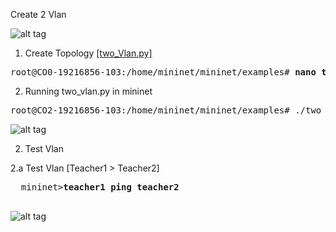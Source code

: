 Create 2 Vlan

![alt tag](https://github.com/syaifulahdan/mininet/blob/master/finalp-ppj/image/Screenshot%20from%202016-05-03%2003:40:45.png)

1.  Create Topology [[two_Vlan.py]](https://github.com/syaifulahdan/mininet/blob/master/finalp-ppj/two_vlan.py)
<pre>
root@CO0-19216856-103:/home/mininet/mininet/examples# <b>nano two-vlan.py </b>
</pre>

2.  Running two_vlan.py in mininet
<pre>
root@CO2-19216856-103:/home/mininet/mininet/examples# ./two_vlan.py 
</pre>

![alt tag](https://github.com/syaifulahdan/mininet/blob/master/finalp-ppj/image/Screenshot%20from%202016-05-03%2003:09:35.png)

2.  Test Vlan
  
  2.a  Test Vlan [Teacher1 > Teacher2]

  <pre>
  mininet><b>teacher1 ping teacher2</b>
  </pre>
  ![alt tag](https://github.com/syaifulahdan/mininet/blob/master/finalp-ppj/image/Screenshot%20from%202016-05-03%2003:16:55.png)
  
